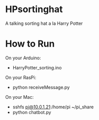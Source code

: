 # HPsortinghat
A talking sorting hat a la Harry Potter


# How to Run

On your Arduino:
- HarryPotter_sorting.ino

On your RasPi:
- python receiveMessage.py

On your Mac:
- sshfs pi@10.0.1.21:/home/pi ~/pi_share
- python chatbot.py
